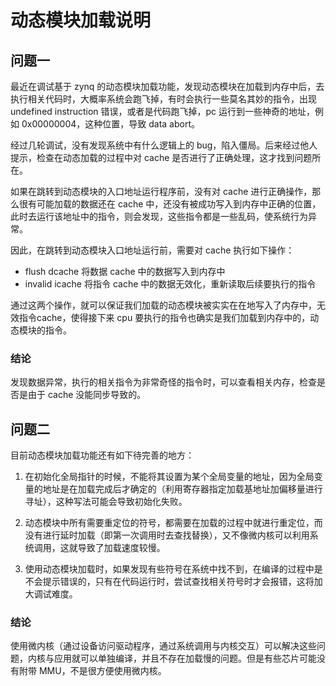 # 动态模块加载说明

## 问题一

最近在调试基于 zynq 的动态模块加载功能，发现动态模块在加载到内存中后，去执行相关代码时，大概率系统会跑飞掉，有时会执行一些莫名其妙的指令，出现 undefined instruction 错误，或者是代码跑飞掉，pc 运行到一些神奇的地址，例如 0x00000004，这种位置，导致 data abort。

经过几轮调试，没有发现系统中有什么逻辑上的 bug，陷入僵局。后来经过他人提示，检查在动态加载的过程中对 cache 是否进行了正确处理，这才找到问题所在。

如果在跳转到动态模块的入口地址运行程序前，没有对 cache 进行正确操作，那么很有可能加载的数据还在 cache 中，还没有被成功写入到内存中正确的位置，此时去运行该地址中的指令，则会发现，这些指令都是一些乱码，使系统行为异常。

因此，在跳转到动态模块入口地址运行前，需要对 cache 执行如下操作：

- flush dcache      将数据 cache 中的数据写入到内存中
- invalid icache    将指令 cache 中的数据无效化，重新读取后续要执行的指令

通过这两个操作，就可以保证我们加载的动态模块被实实在在地写入了内存中，无效指令cache，使得接下来 cpu 要执行的指令也确实是我们加载到内存中的，动态模块的指令。

### 结论

发现数据异常，执行的相关指令为非常奇怪的指令时，可以查看相关内存，检查是否是由于 cache 没能同步导致的。

## 问题二

目前动态模块加载功能还有如下待完善的地方：

1. 在初始化全局指针的时候，不能将其设置为某个全局变量的地址，因为全局变量的地址是在加载完成后才确定的（利用寄存器指定加载基地址加偏移量进行寻址），这种写法可能会导致初始化失败。

2. 动态模块中所有需要重定位的符号，都需要在加载的过程中就进行重定位，而没有进行延时加载（即第一次调用时去查找替换），又不像微内核可以利用系统调用，这就导致了加载速度较慢。

3. 使用动态模块加载时，如果发现有些符号在系统中找不到，在编译的过程中是不会提示错误的，只有在代码运行时，尝试查找相关符号时才会报错，这将加大调试难度。

### 结论

使用微内核（通过设备访问驱动程序，通过系统调用与内核交互）可以解决这些问题，内核与应用就可以单独编译，并且不存在加载慢的问题。但是有些芯片可能没有附带 MMU，不是很方便使用微内核。